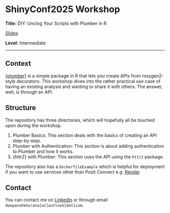 # ShinyConf2025 Workshop

**Title:**  DIY: Unclog Your Scripts with Plumber in R

[Slides](https://docs.google.com/presentation/d/1sKVgHn4ehfnkOooznukwM3MyCGDdOr0Lhb8StLGRxBI/edit#slide=id.g34a9a05a9a5_0_10)

**Level:** Intermediate

----

## Context

[{plumber}](https://www.rplumber.io/) is a simple package in R that lets you create APIs from roxygen2-style decorators. This workshop dives into the rather practical use case of having an existing analysis and wanting to share it with others. The answer, well, is through an API.

## Structure

The repository has three directories, which will hopefully all be touched upon during the workshop.

1. Plumber Basics: This section deals with the basics of creating an API step-by-step.
2. Plumber with Authentication: This section is about adding authentication to Plumber and how it works.
3. {httr2} with Plumber: This section uses the API using the `httr2` package.

The repository also has a `DockerfileExample` which is helpful for deployment if you want to use services other than Posit Connect e.g. [Render](https://render.com/)

## Contact

You can contact me on [LinkedIn](https://linkedin.com/in/deepanshkhurana) or through email `deepanshkhurana[at]outlook[dot]com`.


